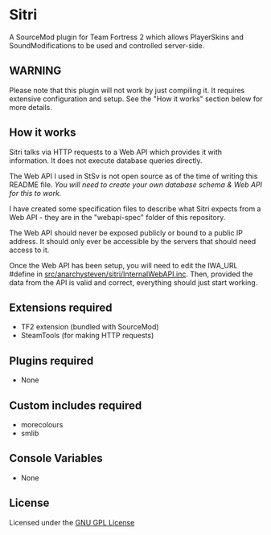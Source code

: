 Sitri
============
A SourceMod plugin for Team Fortress 2 which allows PlayerSkins and SoundModifications to be used and controlled server-side.

## WARNING
Please note that this plugin will not work by just compiling it. It requires extensive configuration and setup. See the "How it works" section below for more details.

## How it works
Sitri talks via HTTP requests to a Web API which provides it with information. It does not execute database queries directly. 

The Web API I used in StSv is not open source as of the time of writing this README file. *You will need to create your own database schema & Web API for this to work.*

I have created some specification files to describe what Sitri expects from a Web API - they are in the "webapi-spec" folder of this repository.

The Web API should never be exposed publicly or bound to a public IP address. It should only ever be accessible by the servers that should need access to it.

Once the Web API has been setup, you will need to edit the IWA_URL #define in [src/anarchysteven/sitri/InternalWebAPI.inc](src/anarchysteven/sitri/InternalWebAPI.inc#L5). 
Then, provided the data from the API is valid and correct, everything should just start working.

## Extensions required 
- TF2 extension (bundled with SourceMod)
- SteamTools (for making HTTP requests)

## Plugins required
- None

## Custom includes required
- morecolours
- smlib

## Console Variables
- None

## License
Licensed under the [GNU GPL License](LICENSE.md)